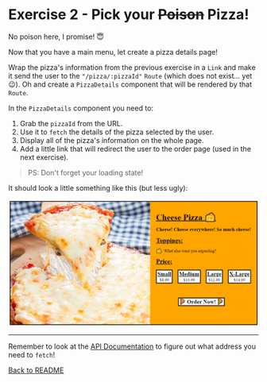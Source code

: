 # Exercise 2 - Pick your ~~Poison~~ Pizza!

No poison here, I promise! 😇

Now that you have a main menu, let create a pizza details page!

Wrap the pizza's information from the previous exercise in a `Link` and make it send the user to the `"/pizza/:pizzaId"` `Route` (which does not exist... yet 😉). Oh and create a `PizzaDetails` component that will be rendered by that `Route`.

In the `PizzaDetails` component you need to:
1. Grab the `pizzaId` from the URL.
2. Use it to `fetch` the details of the pizza selected by the user.
3. Display all of the pizza's information on the whole page.
4. Add a little link that will redirect the user to the order page (used in the next exercise).

> PS: Don't forget your loading state!

It should look a little something like this (but less ugly):

![ex2_screenshot](../__lecture/assets/ex2.png)

---

Remember to look at the [API Documentation](../server/API_DOC.md) to figure out what address you need to `fetch`!

[Back to README](../README.md)